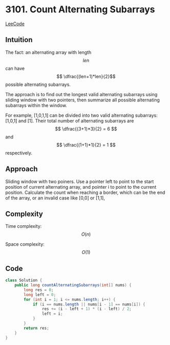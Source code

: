 # 3101. Count Alternating Subarrays
[LeeCode](https://leetcode.com/problems/count-alternating-subarrays/description/)

## Intuition
The fact: an alternating array with length $$ len $$ can have $$ \dfrac{(len+1)*len}{2}$$ possible alternating subarrays.

The approach is to find out the longest valid alternating subarrays using sliding window with two pointers, then summarize all possible alternating subarrays within the window.

For example, [1,0,1,1] can be divided into two valid alternating subarrays: [1,0,1] and [1]. Their total number of alternating subarrays are 
$$ \dfrac{(3+1)*3}{2} = 6 $$ and 
$$ \dfrac{(1+1)*1}{2} = 1 $$ respectively.

## Approach
Sliding window with two poiners.
Use a pointer left to point to the start position of current alternating array, and pointer i to point to the current position. Calculate the count when reaching a border, which can be the end of the array, or an invalid case like [0,0] or [1,1],

## Complexity
Time complexity:
$$O(n)$$

Space complexity:
$$O(1)$$

## Code
```java
class Solution {
    public long countAlternatingSubarrays(int[] nums) {
        long res = 0;
        long left = 0;
        for (int i = 1; i <= nums.length; i++) {
            if (i == nums.length || nums[i - 1] == nums[i]) {
                res += (i - left + 1) * (i - left) / 2;
                left = i;
            }
        }
        return res;
    }
}
```
